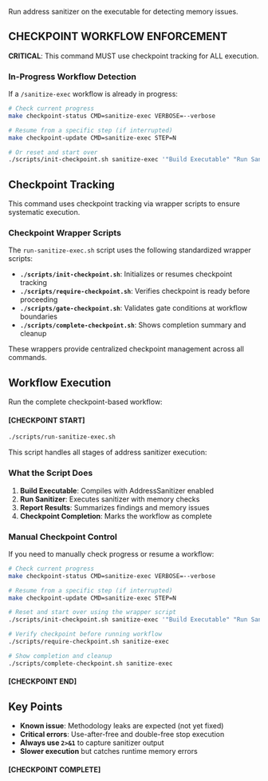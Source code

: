 Run address sanitizer on the executable for detecting memory issues.

## CHECKPOINT WORKFLOW ENFORCEMENT

**CRITICAL**: This command MUST use checkpoint tracking for ALL execution.

### In-Progress Workflow Detection

If a `/sanitize-exec` workflow is already in progress:

```bash
# Check current progress
make checkpoint-status CMD=sanitize-exec VERBOSE=--verbose

# Resume from a specific step (if interrupted)
make checkpoint-update CMD=sanitize-exec STEP=N

# Or reset and start over
./scripts/init-checkpoint.sh sanitize-exec '"Build Executable" "Run Sanitizer" "Report Results"'
```

## Checkpoint Tracking

This command uses checkpoint tracking via wrapper scripts to ensure systematic execution.

### Checkpoint Wrapper Scripts

The `run-sanitize-exec.sh` script uses the following standardized wrapper scripts:

- **`./scripts/init-checkpoint.sh`**: Initializes or resumes checkpoint tracking
- **`./scripts/require-checkpoint.sh`**: Verifies checkpoint is ready before proceeding
- **`./scripts/gate-checkpoint.sh`**: Validates gate conditions at workflow boundaries
- **`./scripts/complete-checkpoint.sh`**: Shows completion summary and cleanup

These wrappers provide centralized checkpoint management across all commands.

## Workflow Execution

Run the complete checkpoint-based workflow:

#### [CHECKPOINT START]

```bash
./scripts/run-sanitize-exec.sh
```

This script handles all stages of address sanitizer execution:

### What the Script Does

1. **Build Executable**: Compiles with AddressSanitizer enabled
2. **Run Sanitizer**: Executes sanitizer with memory checks
3. **Report Results**: Summarizes findings and memory issues
4. **Checkpoint Completion**: Marks the workflow as complete

### Manual Checkpoint Control

If you need to manually check progress or resume a workflow:

```bash
# Check current progress
make checkpoint-status CMD=sanitize-exec VERBOSE=--verbose

# Resume from a specific step (if interrupted)
make checkpoint-update CMD=sanitize-exec STEP=N

# Reset and start over using the wrapper script
./scripts/init-checkpoint.sh sanitize-exec '"Build Executable" "Run Sanitizer" "Report Results"'

# Verify checkpoint before running workflow
./scripts/require-checkpoint.sh sanitize-exec

# Show completion and cleanup
./scripts/complete-checkpoint.sh sanitize-exec
```

#### [CHECKPOINT END]

## Key Points

- **Known issue**: Methodology leaks are expected (not yet fixed)
- **Critical errors**: Use-after-free and double-free stop execution
- **Always use `2>&1`** to capture sanitizer output
- **Slower execution** but catches runtime memory errors

#### [CHECKPOINT COMPLETE]